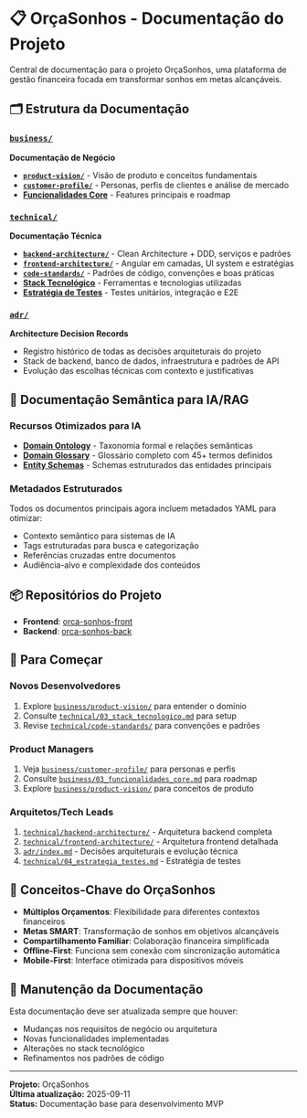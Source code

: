 # 📋 OrçaSonhos - Documentação do Projeto

Central de documentação para o projeto OrçaSonhos, uma plataforma de gestão financeira focada em transformar sonhos em metas alcançáveis.

## 🗂️ Estrutura da Documentação

### [`business/`](./business/index.md) 
**Documentação de Negócio**
- **[`product-vision/`](./business/product-vision/)** - Visão de produto e conceitos fundamentais
- **[`customer-profile/`](./business/customer-profile/)** - Personas, perfis de clientes e análise de mercado
- **[Funcionalidades Core](./business/03_funcionalidades_core.md)** - Features principais e roadmap

### [`technical/`](./technical/index.md)
**Documentação Técnica** 
- **[`backend-architecture/`](./technical/backend-architecture/)** - Clean Architecture + DDD, serviços e padrões
- **[`frontend-architecture/`](./technical/frontend-architecture/)** - Angular em camadas, UI system e estratégias
- **[`code-standards/`](./technical/code-standards/)** - Padrões de código, convenções e boas práticas
- **[Stack Tecnológico](./technical/03_stack_tecnologico.md)** - Ferramentas e tecnologias utilizadas
- **[Estratégia de Testes](./technical/04_estrategia_testes.md)** - Testes unitários, integração e E2E

### [`adr/`](./adr/index.md)
**Architecture Decision Records**
- Registro histórico de todas as decisões arquiteturais do projeto
- Stack de backend, banco de dados, infraestrutura e padrões de API
- Evolução das escolhas técnicas com contexto e justificativas

## 🧠 Documentação Semântica para IA/RAG

### Recursos Otimizados para IA
- **[Domain Ontology](./domain-ontology.md)** - Taxonomia formal e relações semânticas
- **[Domain Glossary](./domain-glossary.md)** - Glossário completo com 45+ termos definidos
- **[Entity Schemas](./schemas/entities.yaml)** - Schemas estruturados das entidades principais

### Metadados Estruturados
Todos os documentos principais agora incluem metadados YAML para otimizar:
- Contexto semântico para sistemas de IA
- Tags estruturadas para busca e categorização
- Referências cruzadas entre documentos
- Audiência-alvo e complexidade dos conteúdos

## 📦 Repositórios do Projeto

- **Frontend**: [orca-sonhos-front](https://github.com/danilotandrade1518/orca-sonhos-front)
- **Backend**: [orca-sonhos-back](https://github.com/danilotandrade1518/orca-sonhos-back)

## 🚀 Para Começar

### Novos Desenvolvedores
1. Explore [`business/product-vision/`](./business/product-vision/) para entender o domínio
2. Consulte [`technical/03_stack_tecnologico.md`](./technical/03_stack_tecnologico.md) para setup
3. Revise [`technical/code-standards/`](./technical/code-standards/) para convenções e padrões

### Product Managers  
1. Veja [`business/customer-profile/`](./business/customer-profile/) para personas e perfis
2. Consulte [`business/03_funcionalidades_core.md`](./business/03_funcionalidades_core.md) para roadmap
3. Explore [`business/product-vision/`](./business/product-vision/) para conceitos de produto

### Arquitetos/Tech Leads
1. [`technical/backend-architecture/`](./technical/backend-architecture/) - Arquitetura backend completa
2. [`technical/frontend-architecture/`](./technical/frontend-architecture/) - Arquitetura frontend detalhada
3. [`adr/index.md`](./adr/index.md) - Decisões arquiteturais e evolução técnica
4. [`technical/04_estrategia_testes.md`](./technical/04_estrategia_testes.md) - Estratégia de testes

## 🎯 Conceitos-Chave do OrçaSonhos

- **Múltiplos Orçamentos**: Flexibilidade para diferentes contextos financeiros
- **Metas SMART**: Transformação de sonhos em objetivos alcançáveis  
- **Compartilhamento Familiar**: Colaboração financeira simplificada
- **Offline-First**: Funciona sem conexão com sincronização automática
- **Mobile-First**: Interface otimizada para dispositivos móveis

## 🔄 Manutenção da Documentação

Esta documentação deve ser atualizada sempre que houver:
- Mudanças nos requisitos de negócio ou arquitetura
- Novas funcionalidades implementadas
- Alterações no stack tecnológico
- Refinamentos nos padrões de código

---

**Projeto:** OrçaSonhos  
**Última atualização:** 2025-09-11  
**Status:** Documentação base para desenvolvimento MVP